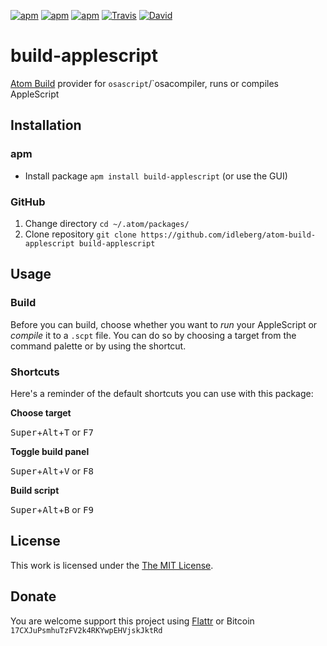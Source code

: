 [![apm](https://img.shields.io/apm/l/build-applescript.svg?style=flat-square)](https://atom.io/packages/build-applescript)
[![apm](https://img.shields.io/apm/v/build-applescript.svg?style=flat-square)](https://atom.io/packages/build-applescript)
[![apm](https://img.shields.io/apm/dm/build-applescript.svg?style=flat-square)](https://atom.io/packages/build-applescript)
[![Travis](https://img.shields.io/travis/idleberg/atom-build-applescript.svg?style=flat-square)](https://travis-ci.org/idleberg/atom-build-applescript)
[![David](https://img.shields.io/david/dev/idleberg/atom-build-applescript.svg?style=flat-square)](https://david-dm.org/idleberg/atom-build-applescript#info=devDependencies)

# build-applescript

[Atom Build](https://atombuild.github.io/) provider for `osascript`/`osacompiler, runs or compiles AppleScript

## Installation

### apm

* Install package `apm install build-applescript` (or use the GUI)

### GitHub

1. Change directory `cd ~/.atom/packages/`
2. Clone repository `git clone https://github.com/idleberg/atom-build-applescript build-applescript`

## Usage

### Build

Before you can build, choose whether you want to *run* your AppleScript or *compile* it to a `.scpt` file. You can do so by choosing a target from the command palette or by using the shortcut.

### Shortcuts

Here's a reminder of the default shortcuts you can use with this package:

**Choose target**

<kbd>Super</kbd>+<kbd>Alt</kbd>+<kbd>T</kbd> or <kbd>F7</kbd>

**Toggle build panel**

<kbd>Super</kbd>+<kbd>Alt</kbd>+<kbd>V</kbd> or <kbd>F8</kbd>

**Build script**

<kbd>Super</kbd>+<kbd>Alt</kbd>+<kbd>B</kbd> or <kbd>F9</kbd>

## License

This work is licensed under the [The MIT License](LICENSE.md).

## Donate

You are welcome support this project using [Flattr](https://flattr.com/submit/auto?user_id=idleberg&url=https://github.com/idleberg/atom-build-applescript) or Bitcoin `17CXJuPsmhuTzFV2k4RKYwpEHVjskJktRd`